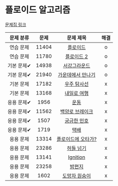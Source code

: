 # 플로이드 알고리즘

[문제집 링크](https://www.acmicpc.net/workbook/view/10318)

| 문제 분류 | 문제 | 문제 제목 | 해결 |
| :--: | :--: | :--: | :--: |
| 연습 문제 | 11404 | [플로이드](https://www.acmicpc.net/problem/11404) | o |
| 연습 문제 | 11780 | [플로이드 2](https://www.acmicpc.net/problem/11780) | o |
| 기본 문제✔ | 14938 | [서강그라운드](https://www.acmicpc.net/problem/14938) | o |
| 기본 문제✔ | 21940 | [가운데에서 만나기](https://www.acmicpc.net/problem/21940) | o |
| 기본 문제 | 17182 | [우주 탐사선](https://www.acmicpc.net/problem/17182) | x |
| 기본 문제 | 13168 | [내일로 여행](https://www.acmicpc.net/problem/13168) | x |
| 응용 문제✔ | 1956 | [운동](https://www.acmicpc.net/problem/1956) | x |
| 응용 문제✔ | 11562 | [백양로 브레이크](https://www.acmicpc.net/problem/11562) | x |
| 응용 문제✔ | 1507 | [궁금한 민호](https://www.acmicpc.net/problem/1507) | x |
| 응용 문제✔ | 1719 | [택배](https://www.acmicpc.net/problem/1719) | x |
| 응용 문제 | 13314 | [플로이드에 오타가?](https://www.acmicpc.net/problem/13314) | x |
| 응용 문제 | 23286 | [허들 넘기](https://www.acmicpc.net/problem/23286) | x |
| 응용 문제 | 13141 | [Ignition](https://www.acmicpc.net/problem/13141) | x |
| 응용 문제 | 23258 | [밤편지](https://www.acmicpc.net/problem/23258) | x |
| 응용 문제 | 1602 | [도망자 원숭이](https://www.acmicpc.net/problem/1602) | x |
